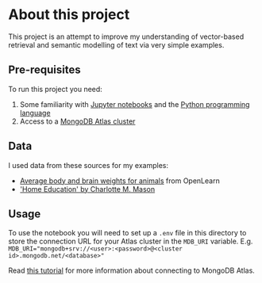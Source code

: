 # About this project
This project is an attempt to improve my understanding of vector-based retrieval and semantic modelling of text via very simple examples.

## Pre-requisites
To run this project you need:
1. Some familiarity with [Jupyter notebooks](https://jupyter.org/) and the [Python programming language](https://www.python.org/)
2. Access to a [MongoDB Atlas cluster](https://www.mongodb.com/atlas/database)

## Data
I used data from these sources for my examples:
* [Average body and brain weights for animals](https://www.open.edu/openlearn/science-maths-technology/mathematics-statistics/exploring-data-graphs-and-numerical-summaries/content-section-2.6#tbl001_006) from OpenLearn
* ['Home Education' by Charlotte M. Mason](https://www.gutenberg.org/cache/epub/71087/pg71087.txt)

## Usage
To use the notebook you will need to set up a `.env` file in this directory to store the connection URL for your Atlas cluster in the `MDB_URI` variable.
E.g. `MDB_URI="mongodb+srv://<user>:<password>@<cluster id>.mongodb.net/<database>"`

Read [this tutorial](https://www.mongodb.com/docs/atlas/tutorial/connect-to-your-cluster/) for more information about connecting to MongoDB Atlas.
